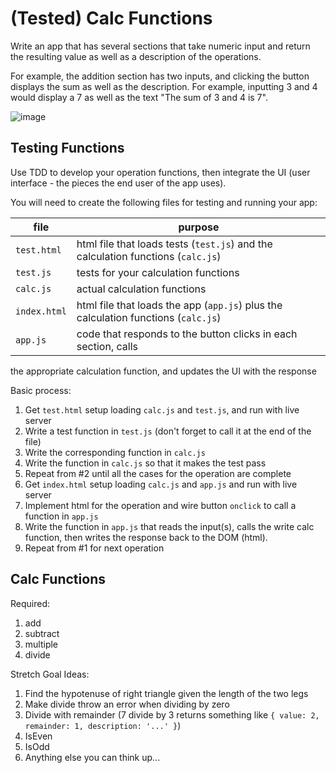 # (Tested) Calc Functions

Write an app that has several sections that take numeric input and return the resulting 
value as well as a description of the operations.

For example, the addition section has two inputs, and clicking the button displays the sum as well as the description. For example,
inputting 3 and 4 would display a 7 as well as the text "The sum of 3 and 4 is 7".

![image](https://user-images.githubusercontent.com/478864/39680869-55c02e08-515a-11e8-84d3-ff44339a7045.png)


## Testing Functions

Use TDD to develop your operation functions, then integrate the UI (user interface - the pieces the end user of the app uses).

You will need to create the following files for testing and running your app:

file | purpose
---|---
`test.html` | html file that loads tests (`test.js`) and the calculation functions (`calc.js`)
`test.js` | tests for your calculation functions
`calc.js` | actual calculation functions
`index.html` | html file that loads the app (`app.js`) plus the calculation functions (`calc.js`)
`app.js` | code that responds to the button clicks in each section, calls 
the appropriate calculation function, and updates the UI with the response

Basic process:

1. Get `test.html` setup loading `calc.js` and `test.js`, and run with live server
2. Write a test function in `test.js` (don't forget to call it at the end of the file)
3. Write the corresponding function in `calc.js`
4. Write the function in `calc.js` so that it makes the test pass
5. Repeat from #2 until all the cases for the operation are complete
6. Get `index.html` setup loading `calc.js` and `app.js` and run with live server
7. Implement html for the operation and wire button `onclick` to call a function in `app.js`
8. Write the function in `app.js` that reads the input(s), calls the write calc function, then writes
the response back to the DOM (html).
9. Repeat from #1 for next operation

## Calc Functions

Required:

1. add
2. subtract
3. multiple
4. divide

Stretch Goal Ideas:

1. Find the hypotenuse of right triangle given the length of the two legs
1. Make divide throw an error when dividing by zero
1. Divide with remainder (7 divide by 3 returns something like `{ value: 2, remainder: 1, description: '...' }`)
1. IsEven
1. IsOdd
1. Anything else you can think up...

